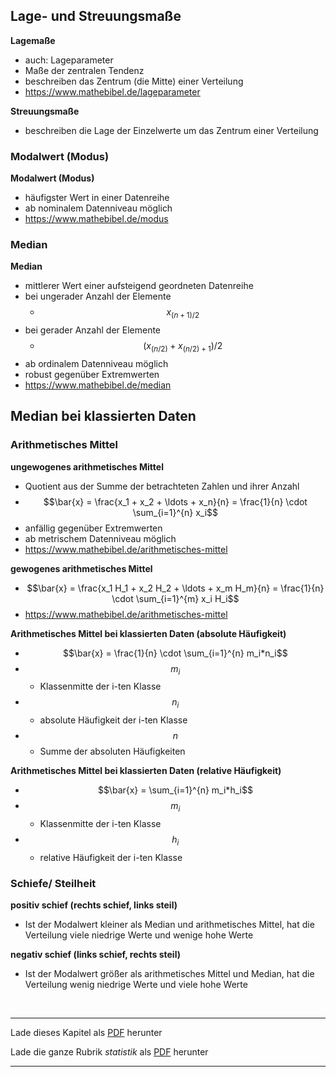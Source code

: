 ## Lage- und Streuungsmaße

**Lagemaße** 
- auch: Lageparameter
- Maße der zentralen Tendenz
- beschreiben das Zentrum (die Mitte) einer Verteilung
- https://www.mathebibel.de/lageparameter

**Streuungsmaße**
- beschreiben die Lage der Einzelwerte um das Zentrum einer Verteilung


### Modalwert (Modus)

**Modalwert (Modus)**
- häufigster Wert in einer Datenreihe
- ab nominalem Datenniveau möglich
- https://www.mathebibel.de/modus


### Median

**Median**
- mittlerer Wert einer aufsteigend geordneten Datenreihe
- bei ungerader Anzahl der Elemente
  - $$x_{(n+1)/2}$$
- bei gerader Anzahl der Elemente
  - $$(x_{(n/2)} + x_{(n/2)+1})/2$$
- ab ordinalem Datenniveau möglich
- robust gegenüber Extremwerten
- https://www.mathebibel.de/median

**Median bei klassierten Daten**
- 


### Arithmetisches Mittel

**ungewogenes arithmetisches Mittel**
- Quotient aus der Summe der betrachteten Zahlen und ihrer Anzahl
- $$\bar{x} = \frac{x_1 + x_2 + \ldots + x_n}{n} = \frac{1}{n} \cdot \sum_{i=1}^{n} x_i$$
- anfällig gegenüber Extremwerten
- ab metrischem Datenniveau möglich
- https://www.mathebibel.de/arithmetisches-mittel

**gewogenes arithmetisches Mittel**
- $$\bar{x} = \frac{x_1 H_1 + x_2 H_2 + \ldots + x_m H_m}{n} = \frac{1}{n} \cdot \sum_{i=1}^{m} x_i H_i$$
- https://www.mathebibel.de/arithmetisches-mittel

**Arithmetisches Mittel bei klassierten Daten (absolute Häufigkeit)**
- $$\bar{x} = \frac{1}{n} \cdot \sum_{i=1}^{n} m_i*n_i$$
- $$m_i$$
  - Klassenmitte der i-ten Klasse
- $$n_i$$
  - absolute Häufigkeit der i-ten Klasse
- $$n$$
  - Summe der absoluten Häufigkeiten

**Arithmetisches Mittel bei klassierten Daten (relative Häufigkeit)**
- $$\bar{x} = \sum_{i=1}^{n} m_i*h_i$$
- $$m_i$$
  - Klassenmitte der i-ten Klasse
- $$h_i$$
  - relative Häufigkeit der i-ten Klasse


### Schiefe/ Steilheit

**positiv schief (rechts schief, links steil)**
- Ist der Modalwert kleiner als Median und arithmetisches Mittel, hat die Verteilung viele niedrige Werte und wenige hohe Werte

**negativ schief (links schief, rechts steil)**
- Ist der Modalwert größer als arithmetisches Mittel und Median, hat die Verteilung wenig niedrige Werte und viele hohe Werte
<br/>

------

Lade dieses Kapitel als [PDF](http://kollektive-geographie-heidelberg.de/statistik/02.pdf) herunter

Lade die ganze Rubrik *statistik* als [PDF](http://kollektive-geographie-heidelberg.de/statistik/statistik.pdf) herunter

------
